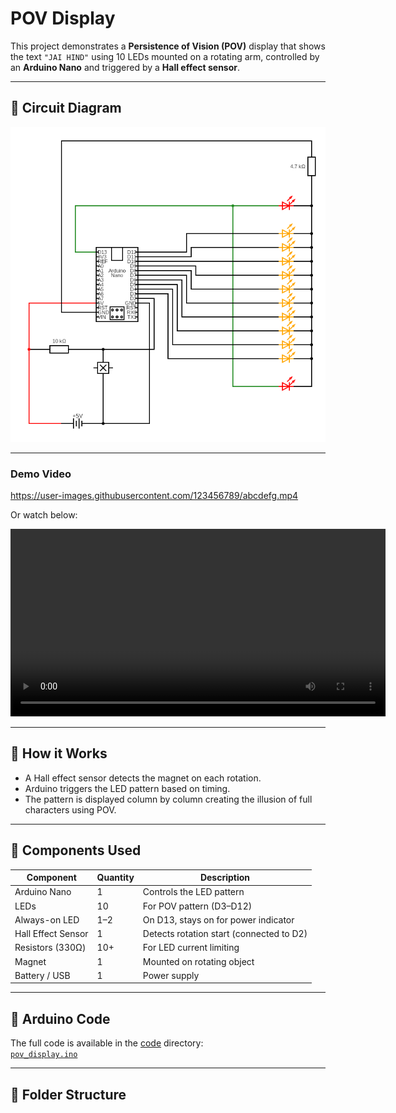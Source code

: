 # POV Display

This project demonstrates a **Persistence of Vision (POV)** display that shows the text `"JAI HIND"` using 10 LEDs mounted on a rotating arm, controlled by an **Arduino Nano** and triggered by a **Hall effect sensor**.

---

## 📸 Circuit Diagram

![Circuit Diagram](images/circuit_diagram.png)

---

### Demo Video

https://user-images.githubusercontent.com/123456789/abcdefg.mp4

Or watch below:

<video src="https://user-images.githubusercontent.com/123456789/abcdefg.mp4" controls width="600"></video>



---

## 🧠 How it Works

- A Hall effect sensor detects the magnet on each rotation.
- Arduino triggers the LED pattern based on timing.
- The pattern is displayed column by column creating the illusion of full characters using POV.

---

## 🔧 Components Used

| Component            | Quantity | Description                                 |
|---------------------|----------|---------------------------------------------|
| Arduino Nano         | 1        | Controls the LED pattern                    |
| LEDs                | 10       | For POV pattern (D3–D12)                    |
| Always-on LED       | 1–2      | On D13, stays on for power indicator        |
| Hall Effect Sensor  | 1        | Detects rotation start (connected to D2)   |
| Resistors (330Ω)     | 10+      | For LED current limiting                    |
| Magnet              | 1        | Mounted on rotating object                  |
| Battery / USB       | 1        | Power supply                                |

---

## 💾 Arduino Code

The full code is available in the [code](code/) directory:  
[`pov_display.ino`](code/pov_display.ino)

---

## 📁 Folder Structure

